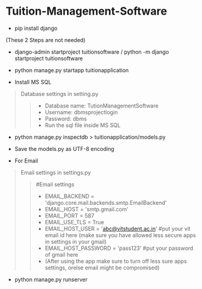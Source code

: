 # Tuition-Management-Software

- pip install django

(These 2 Steps are not needed)
- django-admin startproject tuitionsoftware / python -m django startproject tuitionsoftware
- python manage.py startapp tuitionapplication

- Install MS SQL
> Database settings in setting.py
>> - Database name: TutionManagementSoftware
>> - Username: dbmsprojectlogin
>> - Password: dbms
>> - Run the sql file inside MS SQL

- python manage.py inspectdb > tuitionapplication/models.py
- Save the models.py as UTF-8 encoding

- For Email
> Email settings in settings.py
>> #Email settings
>> - EMAIL_BACKEND = 'django.core.mail.backends.smtp.EmailBackend'
>> - EMAIL_HOST = 'smtp.gmail.com'
>> - EMAIL_PORT = 587
>> - EMAIL_USE_TLS = True
>> - EMAIL_HOST_USER = 'abc@vitstudent.ac.in' #put your vit email id here (make sure you have allowed less secure apps in settings in your gmail)
>> - EMAIL_HOST_PASSWORD = 'pass123' #put your password of gmail here
>> - (After using the app make sure to turn off less sure apps settings, orelse email might be compromised)

- python manage.py runserver
